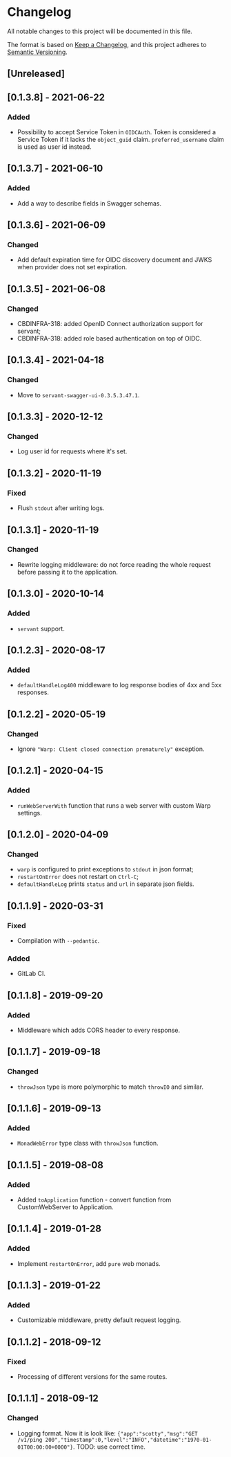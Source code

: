 # Changelog
All notable changes to this project will be documented in this file.

The format is based on [Keep a Changelog](https://keepachangelog.com/en/1.0.0/),
and this project adheres to [Semantic Versioning](https://semver.org/spec/v2.0.0.html).

## [Unreleased]

## [0.1.3.8] - 2021-06-22
### Added
- Possibility to accept Service Token in `OIDCAuth`. Token is considered a Service Token if it
  lacks the `object_guid` claim. `preferred_username` claim is used as user id instead.

## [0.1.3.7] - 2021-06-10
### Added
- Add a way to describe fields in Swagger schemas.

## [0.1.3.6] - 2021-06-09
### Changed
- Add default expiration time for OIDC discovery document and JWKS when provider does not set
  expiration.

## [0.1.3.5] - 2021-06-08
### Changed
- CBDINFRA-318: added OpenID Connect authorization support for servant;
- CBDINFRA-318: added role based authentication on top of OIDC.

## [0.1.3.4] - 2021-04-18
### Changed
- Move to `servant-swagger-ui-0.3.5.3.47.1`.

## [0.1.3.3] - 2020-12-12
### Changed
- Log user id for requests where it's set.

## [0.1.3.2] - 2020-11-19
### Fixed
- Flush `stdout` after writing logs.

## [0.1.3.1] - 2020-11-19
### Changed
- Rewrite logging middleware: do not force reading the whole request before passing it to the
  application.

## [0.1.3.0] - 2020-10-14
### Added
- `servant` support.

## [0.1.2.3] - 2020-08-17
### Added
- `defaultHandleLog400` middleware to log response bodies of 4xx and 5xx responses.

## [0.1.2.2] - 2020-05-19
### Changed
- Ignore `"Warp: Client closed connection prematurely"` exception.

## [0.1.2.1] - 2020-04-15
### Added
- `runWebServerWith` function that runs a web server with custom Warp settings.

## [0.1.2.0] - 2020-04-09
### Changed
- `warp` is configured to print exceptions to `stdout` in json format;
- `restartOnError` does not restart on `Ctrl-C`;
- `defaultHandleLog` prints `status` and `url` in separate json fields.

## [0.1.1.9] - 2020-03-31
### Fixed
- Compilation with `--pedantic`.
### Added
- GitLab CI.

## [0.1.1.8] - 2019-09-20
### Added
- Middleware which adds CORS header to every response.

## [0.1.1.7] - 2019-09-18
### Changed
- `throwJson` type is more polymorphic to match `throwIO` and similar.

## [0.1.1.6] - 2019-09-13
### Added
- `MonadWebError` type class with `throwJson` function.

## [0.1.1.5] - 2019-08-08
### Added
- Added `toApplication` function - convert function from CustomWebServer to Application.

## [0.1.1.4] - 2019-01-28
### Added
- Implement `restartOnError`, add `pure` web monads.

## [0.1.1.3] - 2019-01-22
### Added
- Customizable middleware, pretty default request logging.

## [0.1.1.2] - 2018-09-12
### Fixed
- Processing of different versions for the same routes.

## [0.1.1.1] - 2018-09-12
### Changed
- Logging format. Now it is look like: `{"app":"scotty","msg":"GET /v1/ping 200","timestamp":0,"level":"INFO","datetime":"1970-01-01T00:00:00+0000"}`. TODO: use correct time.

